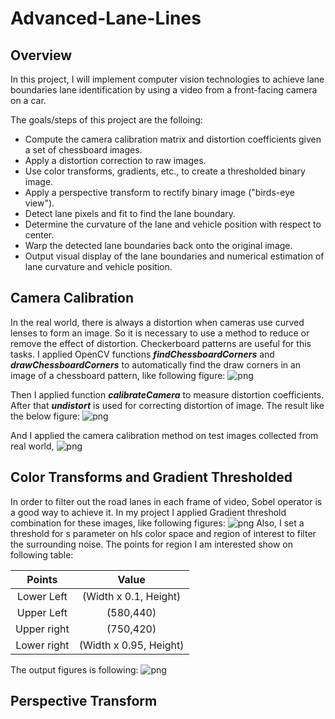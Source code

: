 # Advanced-Lane-Lines


## Overview
In this project, I will implement computer vision technologies to achieve lane boundaries lane identification
by using a video from a front-facing camera on a car. 

The goals/steps of this project are the folloing:
  * Compute the camera calibration matrix and distortion coefficients given a set of chessboard images.
  * Apply a distortion correction to raw images.
  * Use color transforms, gradients, etc., to create a thresholded binary image.
  * Apply a perspective transform to rectify binary image ("birds-eye view").
  * Detect lane pixels and fit to find the lane boundary.
  * Determine the curvature of the lane and vehicle position with respect to center.
  * Warp the detected lane boundaries back onto the original image.
  * Output visual display of the lane boundaries and numerical estimation of lane curvature and vehicle position.


## Camera Calibration
In the real world, there is always a distortion when cameras use curved lenses to form an image. So it is necessary to 
use a method to reduce or remove the effect of distortion. Checkerboard patterns are useful for this tasks. I applied 
OpenCV functions **_findChessboardCorners_** and **_drawChessboardCorners_** to automatically find the draw corners in an image of
a chessboard pattern, like following figure:
![png](Figures/chessboard.png)

Then I applied function **_calibrateCamera_** to measure distortion coefficients. After that **_undistort_** is used for
correcting distortion of image. The result like the below figure:
![png](Figures/chessboard_undist.png)

And I applied the camera calibration method on test images collected from real world,
![png](Figures/test_images_undist.png)

## Color Transforms and Gradient Thresholded
In order to filter out the road lanes in each frame of video, Sobel operator is a good way to achieve it. In my project I applied Gradient threshold combination for these images, like following figures:
![png](Figures/test_images_Gradient_Thresholded.png)
Also, I set a threshold for s parameter on hls color space and region of interest to filter the surrounding noise.
The points for region I am interested show on following table:


| Points                         |     Value                       |
|:---------------------:|:---------------------------------------------:|
| Lower Left                 | (Width x 0.1, Height)                                     |
| Upper Left              | (580,440) |
| Upper right         | (750,420)   |
| Lower right     | (Width x 0.95, Height)  |

The output figures is following:
![png](Figures/roi_image.png)

## Perspective Transform


